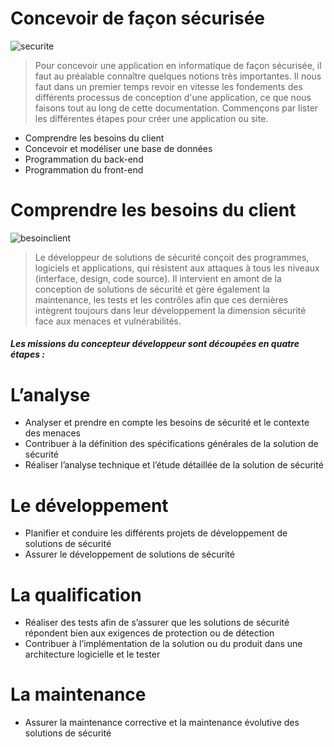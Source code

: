 # Concevoir de façon sécurisée
![securite](https://www.eni-ecole.fr/wp-content/uploads/2021/04/illus_esd.png)

> Pour concevoir une application en informatique de façon sécurisée, il faut au préalable connaître quelques notions très importantes. Il nous faut dans un premier temps revoir en vitesse les fondements des différents processus de conception d'une application, ce que nous faisons tout au long de cette documentation. 
Commençons par lister les différentes étapes pour créer une application ou site.

- Comprendre les besoins du client
- Concevoir et modéliser une base de données
- Programmation du back-end
- Programmation du front-end

# Comprendre les besoins du client
![besoinclient](https://www.eni-ecole.fr/wp-content/uploads/2021/04/illus_dmn.png)

> Le développeur de solutions de sécurité conçoit des programmes, logiciels et applications, qui résistent aux attaques à tous les niveaux (interface, design, code source). Il intervient en amont de la conception de solutions de sécurité et gère également la maintenance, les tests et les contrôles afin que ces dernières intègrent toujours dans leur développement la dimension sécurité face aux menaces et vulnérabilités.

##### Les missions du concepteur développeur sont découpées en quatre étapes :

# L’analyse

- Analyser et prendre en compte les besoins de sécurité et le contexte des menaces
- Contribuer à la définition des spécifications générales de la solution de sécurité
- Réaliser l’analyse technique et l’étude détaillée de la solution de sécurité

# Le développement
- Planifier et conduire les différents projets de développement de solutions de sécurité
- Assurer le développement de solutions de sécurité

# La qualification
- Réaliser des tests afin de s’assurer que les solutions de sécurité répondent bien aux exigences de protection ou de détection
- Contribuer à l’implémentation de la solution ou du produit dans une architecture logicielle et le tester

# La maintenance
- Assurer la maintenance corrective et la maintenance évolutive des solutions de sécurité



